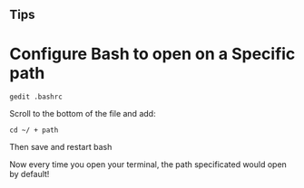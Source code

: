 ## Tips

# Configure Bash to open on a Specific path
```
gedit .bashrc
```
Scroll to the bottom of the file and add:
```
cd ~/ + path
```
Then save and restart bash

Now every time you open your terminal, the path specificated would open by default!
